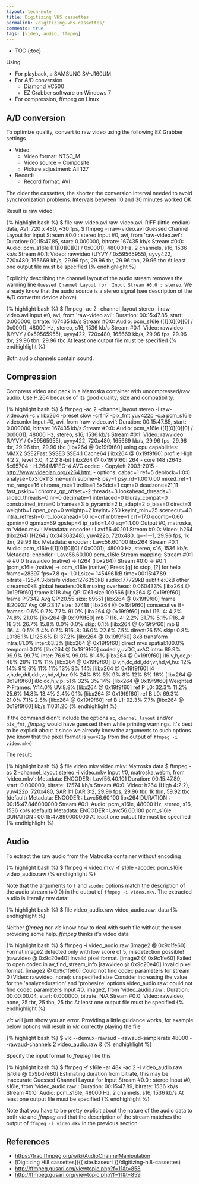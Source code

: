 ```yaml
---
layout: tech-note
title: Digitizing VHS cassettes
permalink: /digitizing-vhs-cassettes/
comments: true
tags: [video, audio, ffmpeg]
---
```


* TOC
{:toc}

Using

- For playback, a SAMSUNG SV-J160UM
- For A/D conversion
  - [Diamond VC500](http://www.amazon.com/Diamond-VC500-Touch-Capture-Device/dp/B000VM60I8)
  - EZ Grabber software on Windows 7
- For compression, ffmpeg on Linux

## A/D conversion

To optimize quality, convert to raw video using the following EZ Grabber settings

- Video:
  - Video format: NTSC\_M
  - Video source = Composite
  - Picture adjustment: All 127
- Record:
  - Record format: AVI

The older the cassettes, the shorter the conversion interval needed to avoid
synchronization problems. Intervals between 10 and 30 minutes worked OK.

Result is raw video:

{% highlight bash %}
$ file raw-video.avi
raw-video.avi: RIFF (little-endian) data, AVI, 720 x 480, ~30 fps,
$ ffmpeg -i raw-video.avi
Guessed Channel Layout for  Input Stream #0.0 : stereo
Input #0, avi, from 'raw-video.avi':
  Duration: 00:15:47.85, start: 0.000000, bitrate: 167435 kb/s
    Stream #0:0: Audio: pcm_s16le ([1][0][0][0] / 0x0001), 48000 Hz, 2 channels, s16, 1536 kb/s
    Stream #0:1: Video: rawvideo (UYVY / 0x59565955), uyvy422, 720x480, 165669 kb/s, 29.96 fps, 29.96 tbr, 29.96 tbn, 29.96 tbc
At least one output file must be specified
{% endhighlight %}

Explicitly describing the channel layout of the audio stream removes the
warning line `Guessed Channel Layout for  Input Stream #0.0 : stereo`. We
already know that the audio source is a stereo signal (see description of the
A/D converter device above)

{% highlight bash %}
$ ffmpeg -ac 2 -channel_layout stereo -i raw-video.avi
Input #0, avi, from 'raw-video.avi':
  Duration: 00:15:47.85, start: 0.000000, bitrate: 167435 kb/s
    Stream #0:0: Audio: pcm_s16le ([1][0][0][0] / 0x0001), 48000 Hz, stereo, s16, 1536 kb/s
    Stream #0:1: Video: rawvideo (UYVY / 0x59565955), uyvy422, 720x480, 165669 kb/s, 29.96 fps, 29.96 tbr, 29.96 tbn, 29.96 tbc
At least one output file must be specified
{% endhighlight %}

Both audio channels contain sound.

## Compression

Compress video and pack in a Matroska container with uncompressed/raw audio.
Use H.264 because of its good quality, size and compatibility.

{% highlight bash %}
$ ffmpeg -ac 2 -channel_layout stereo -i raw-video.avi -c:v libx264 -preset slow -crf 17 -pix_fmt yuv422p -c:a pcm_s16le video.mkv
Input #0, avi, from 'raw-video.avi':
  Duration: 00:15:47.85, start: 0.000000, bitrate: 167435 kb/s
    Stream #0:0: Audio: pcm_s16le ([1][0][0][0] / 0x0001), 48000 Hz, stereo, s16, 1536 kb/s
    Stream #0:1: Video: rawvideo (UYVY / 0x59565955), uyvy422, 720x480, 165669 kb/s, 29.96 fps, 29.96 tbr, 29.96 tbn, 29.96 tbc
[libx264 @ 0x19f9f60] using cpu capabilities: MMX2 SSE2Fast SSSE3 SSE4.1 Cache64
[libx264 @ 0x19f9f60] profile High 4:2:2, level 3.0, 4:2:2 8-bit
[libx264 @ 0x19f9f60] 264 - core 148 r2643 5c65704 - H.264/MPEG-4 AVC codec - Copyleft 2003-2015 - http://www.videolan.org/x264.html - options: cabac=1 ref=5 deblock=1:0:0 analyse=0x3:0x113 me=umh subme=8 psy=1 psy_rd=1.00:0.00 mixed_ref=1 me_range=16 chroma_me=1 trellis=1 8x8dct=1 cqm=0 deadzone=21,11 fast_pskip=1 chroma_qp_offset=-2 threads=3 lookahead_threads=1 sliced_threads=0 nr=0 decimate=1 interlaced=0 bluray_compat=0 constrained_intra=0 bframes=3 b_pyramid=2 b_adapt=2 b_bias=0 direct=3 weightb=1 open_gop=0 weightp=2 keyint=250 keyint_min=25 scenecut=40 intra_refresh=0 rc_lookahead=50 rc=crf mbtree=1 crf=17.0 qcomp=0.60 qpmin=0 qpmax=69 qpstep=4 ip_ratio=1.40 aq=1:1.00
Output #0, matroska, to 'video.mkv':
  Metadata:
    encoder         : Lavf56.40.101
    Stream #0:0: Video: h264 (libx264) (H264 / 0x34363248), yuv422p, 720x480, q=-1--1, 29.96 fps, 1k tbn, 29.96 tbc
    Metadata:
      encoder         : Lavc56.60.100 libx264
    Stream #0:1: Audio: pcm_s16le ([1][0][0][0] / 0x0001), 48000 Hz, stereo, s16, 1536 kb/s
    Metadata:
      encoder         : Lavc56.60.100 pcm_s16le
Stream mapping:
  Stream #0:1 -> #0:0 (rawvideo (native) -> h264 (libx264))
  Stream #0:0 -> #0:1 (pcm_s16le (native) -> pcm_s16le (native))
Press [q] to stop, [?] for help
frame=28397 fps=7.8 q=-1.0 Lsize= 1454961kB time=00:15:47.89 bitrate=12574.3kbits/s
video:1276353kB audio:177729kB subtitle:0kB other streams:0kB global headers:0kB muxing overhead: 0.060433%
[libx264 @ 0x19f9f60] frame I:118   Avg QP:17.61  size:109566
[libx264 @ 0x19f9f60] frame P:7342  Avg QP:20.55  size: 69551
[libx264 @ 0x19f9f60] frame B:20937 Avg QP:23.17  size: 37418
[libx264 @ 0x19f9f60] consecutive B-frames:  0.6%  0.7%  7.7% 91.0%
[libx264 @ 0x19f9f60] mb I  I16..4:  4.2% 74.8% 21.0%
[libx264 @ 0x19f9f60] mb P  I16..4:  2.2% 31.7%  5.1%  P16..4: 18.3% 26.7% 15.8%  0.0%  0.0%    skip: 0.1%
[libx264 @ 0x19f9f60] mb B  I16..4:  0.5%  5.4%  0.7%  B16..8: 36.0% 22.6%  7.5%  direct:26.5%  skip: 0.8%  L0:36.1% L1:26.6% BI:37.2%
[libx264 @ 0x19f9f60] 8x8 transform intra:81.0% inter:63.3%
[libx264 @ 0x19f9f60] direct mvs  spatial:100.0% temporal:0.0%
[libx264 @ 0x19f9f60] coded y,uvDC,uvAC intra: 89.9% 99.9% 99.7% inter: 76.6% 99.0% 81.4%
[libx264 @ 0x19f9f60] i16 v,h,dc,p: 48% 28% 13% 11%
[libx264 @ 0x19f9f60] i8 v,h,dc,ddl,ddr,vr,hd,vl,hu: 12% 14%  9%  6% 11% 11% 13%  9% 14%
[libx264 @ 0x19f9f60] i4 v,h,dc,ddl,ddr,vr,hd,vl,hu:  9% 24%  8%  6%  9%  8% 12%  8% 16%
[libx264 @ 0x19f9f60] i8c dc,h,v,p: 51% 32%  3% 14%
[libx264 @ 0x19f9f60] Weighted P-Frames: Y:14.0% UV:8.8%
[libx264 @ 0x19f9f60] ref P L0: 32.3% 11.2% 25.6% 14.8% 13.4%  2.4%  0.1%
[libx264 @ 0x19f9f60] ref B L0: 69.3% 21.0%  7.1%  2.5%
[libx264 @ 0x19f9f60] ref B L1: 92.3%  7.7%
[libx264 @ 0x19f9f60] kb/s:11031.20
{% endhighlight %}

If the command didn't include the options `ac`, `channel_layout` and/or
`pix_fmt`, *ffmpeg* would have guessed them while printing warnings. It's best
to be explicit about it since we already know the arguments to such options (we
know that the pixel format is `yuv422p` from the output of `ffmpeg -i
video.mkv`)

The result:

{% highlight bash %}
$ file video.mkv
video.mkv: Matroska data
$ ffmpeg -ac 2 -channel_layout stereo -i video.mkv
Input #0, matroska,webm, from 'video.mkv':
  Metadata:
    ENCODER         : Lavf56.40.101
  Duration: 00:15:47.89, start: 0.000000, bitrate: 12574 kb/s
    Stream #0:0: Video: h264 (High 4:2:2), yuv422p, 720x480, SAR 1:1 DAR 3:2, 29.96 fps, 29.96 tbr, 1k tbn, 59.92 tbc (default)
    Metadata:
      ENCODER         : Lavc56.60.100 libx264
      DURATION        : 00:15:47.846000000
    Stream #0:1: Audio: pcm_s16le, 48000 Hz, stereo, s16, 1536 kb/s (default)
    Metadata:
      ENCODER         : Lavc56.60.100 pcm_s16le
      DURATION        : 00:15:47.890000000
At least one output file must be specified
{% endhighlight %}

## Audio

To extract the raw audio from the Matroska container without encoding

{% highlight bash %}
$ ffmpeg -i video.mkv -f s16le -acodec pcm_s16le video_audio.raw
{% endhighlight %}

Note that the arguments to `f` and `acodec` options match the description of
the audio stream (#0.0) in the output of `ffmpeg -i video.mkv`. The extracted
audio is literally raw data:

{% highlight bash %}
$ file video_audio.raw
video_audio.raw: data
{% endhighlight %}

Neither *ffmpeg* nor *vlc* know how to deal with such file without the user
providing some help. *ffmpeg* thinks it's video data

{% highlight bash %}
$ ffmpeg -i video_audio.raw
[image2 @ 0x9c1fe60] Format image2 detected only with low score of 5, misdetection possible!
[rawvideo @ 0x9c20e40] Invalid pixel format.
[image2 @ 0x9c1fe60] Failed to open codec in av_find_stream_info
[rawvideo @ 0x9c20e40] Invalid pixel format.
[image2 @ 0x9c1fe60] Could not find codec parameters for stream 0 (Video: rawvideo, none): unspecified size
Consider increasing the value for the 'analyzeduration' and 'probesize' options
video_audio.raw: could not find codec parameters
Input #0, image2, from 'video_audio.raw':
  Duration: 00:00:00.04, start: 0.000000, bitrate: N/A
    Stream #0:0: Video: rawvideo, none, 25 tbr, 25 tbn, 25 tbc
At least one output file must be specified
{% endhighlight %}

*vlc* will just show you an error. Providing a little guidance works, for
example below options will result in *vlc* correctly playing the file

{% highlight bash %}
$ vlc --demux=rawaud --rawaud-samplerate 48000 --rawaud-channels 2 video_audio.raw &
{% endhighlight %}

Specify the input format to *ffmpeg* like this

{% highlight bash %}
$ ffmpeg -f s16le -ar 48k -ac 2 -i video_audio.raw
[s16le @ 0x9bd7e80] Estimating duration from bitrate, this may be inaccurate
Guessed Channel Layout for  Input Stream #0.0 : stereo
Input #0, s16le, from 'video_audio.raw':
  Duration: 00:15:47.89, bitrate: 1536 kb/s
    Stream #0:0: Audio: pcm_s16le, 48000 Hz, 2 channels, s16, 1536 kb/s
At least one output file must be specified
{% endhighlight %}

Note that you have to be pretty explicit about the nature of the audio data to
both *vlc* and *ffmpeg* and that the description of the stream matches the
output of `ffmpeg -i video.mkv` in the previous section.

## References

- <https://trac.ffmpeg.org/wiki/AudioChannelManipulation>
- [Digitizing Hi8 cassettes]({{ site.baseurl }}/digitizing-hi8-cassettes)
- <http://ffmpeg.gusari.org/viewtopic.php?f=11&t=858>
- <http://ffmpeg.gusari.org/viewtopic.php?f=11&t=859>
